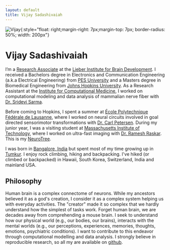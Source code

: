 ```yaml
---
layout: default
title: Vijay Sadashivaiah
---
```


![Vijay]({{site.url}}/assets/images/avatar.jpg){:style="float: right;margin-right: 7px;margin-top: 7px; border-radius: 50%; width: 200px"}

# Vijay Sadashivaiah

I&rsquo;m a [Research Associate](https://www.libd.org/team/vijay-sadashivaiah/) at the [Lieber Institute for Brain Development](https://www.libd.org/). I received a Bachelors degree in Electronics and Communication Engineering (a.k.a Electrical Engineering) from [PES University](https://pes.edu) and a Masters degree in Biomedical Engineering from [Johns Hopkins University](https://jhu.edu). As a Research Assistant at the [Institute for Computational Medicine](https://icm.jhu.edu), I worked on computational modeling and data analysis of mammalian nerve fiber with [Dr. Sridevi Sarma](https://sarmalab.icm.jhu.edu/people/sridevi-sarma-pi/).
                                    
Before coming to Hopkins, I spent a summer at [École Polytechnique Fédérale de Lausanne](https://epfl.ch), where I worked on neural circuits involved in goal directed sensorimotor transformations with [Dr. Carl Petersen](https://people.epfl.ch/carl.petersen/bio?lang=en&cvlang=en). During my junior year, I was a visiting student at [Massachusetts Institute of Technology](http://web.mit.edu/), where I worked on ultra-fast imaging with [Dr. Ramesh Raskar](http://raskar.info). This is my [NeuroTree](https://neurotree.org/neurotree/tree.php?pid=184853). 

I was born in [Bangalore, India](https://en.wikipedia.org/wiki/Bangalore) but spent most of my time growing up in [Tumkur](https://en.wikipedia.org/wiki/Tumkur). I enjoy rock climbing, hiking and backpacking. I've hiked (or climbed or backpacked) in Hawaii, South Korea, Switzerland, India and mainland USA.

## Philosophy

Human brain is a complex connectome of neurons. While my ancestors believed it as a god's creation, I consider it as a complex system helping us with everyday activities. The "creator" made it so complex that we hardly understand how the simplest of tasks work. Forget human brain, we are decades away from comprehending a mouse brain. I seek to understand how our physical world (e.g., our bodies, our brains), interacts with the mental worlds (e.g., our perceptions, experiences, memories, thoughts, emotions, psychiatric conditions). I want to contribute to this endeavor through computational modelling and data analysis. I strongly believe in reproducible research, so all my are available on [github](https://github.com/vjysd).
